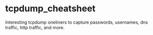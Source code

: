 # tcpdump_cheatsheet
Interesting tcpdump oneliners to capture passwords, usernames, dns traffic, http traffic, and more.

